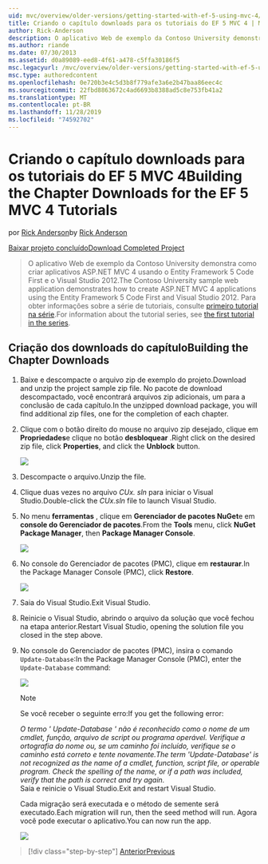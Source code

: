 ```yaml
---
uid: mvc/overview/older-versions/getting-started-with-ef-5-using-mvc-4/building-the-ef5-mvc4-chapter-downloads
title: Criando o capítulo downloads para os tutoriais do EF 5 MVC 4 | Microsoft Docs
author: Rick-Anderson
description: O aplicativo Web de exemplo da Contoso University demonstra como criar aplicativos ASP.NET MVC 4 usando o Entity Framework 5 Code First e o Visual Studio...
ms.author: riande
ms.date: 07/30/2013
ms.assetid: d0a89089-eed8-4f61-a478-c5ffa30186f5
msc.legacyurl: /mvc/overview/older-versions/getting-started-with-ef-5-using-mvc-4/building-the-ef5-mvc4-chapter-downloads
msc.type: authoredcontent
ms.openlocfilehash: 0e720b3e4c5d3b8f779afe3a6e2b47baa86eec4c
ms.sourcegitcommit: 22fbd8863672c4ad6693b8388ad5c8e753fb41a2
ms.translationtype: MT
ms.contentlocale: pt-BR
ms.lasthandoff: 11/28/2019
ms.locfileid: "74592702"
---
```

# <a name="building-the-chapter-downloads-for-the-ef-5-mvc-4-tutorials"></a><span data-ttu-id="70875-103">Criando o capítulo downloads para os tutoriais do EF 5 MVC 4</span><span class="sxs-lookup"><span data-stu-id="70875-103">Building the Chapter Downloads for the EF 5 MVC 4 Tutorials</span></span>

<span data-ttu-id="70875-104">por [Rick Anderson]((https://twitter.com/RickAndMSFT))</span><span class="sxs-lookup"><span data-stu-id="70875-104">by [Rick Anderson]((https://twitter.com/RickAndMSFT))</span></span>

[<span data-ttu-id="70875-105">Baixar projeto concluído</span><span class="sxs-lookup"><span data-stu-id="70875-105">Download Completed Project</span></span>](https://code.msdn.microsoft.com/Getting-Started-with-dd0e2ed8)

> <span data-ttu-id="70875-106">O aplicativo Web de exemplo da Contoso University demonstra como criar aplicativos ASP.NET MVC 4 usando o Entity Framework 5 Code First e o Visual Studio 2012.</span><span class="sxs-lookup"><span data-stu-id="70875-106">The Contoso University sample web application demonstrates how to create ASP.NET MVC 4 applications using the Entity Framework 5 Code First and Visual Studio 2012.</span></span> <span data-ttu-id="70875-107">Para obter informações sobre a série de tutoriais, consulte [primeiro tutorial na série](creating-an-entity-framework-data-model-for-an-asp-net-mvc-application.md).</span><span class="sxs-lookup"><span data-stu-id="70875-107">For information about the tutorial series, see [the first tutorial in the series](creating-an-entity-framework-data-model-for-an-asp-net-mvc-application.md).</span></span>

## <a name="building-the-chapter-downloads"></a><span data-ttu-id="70875-108">Criação dos downloads do capítulo</span><span class="sxs-lookup"><span data-stu-id="70875-108">Building the Chapter Downloads</span></span>

1. <span data-ttu-id="70875-109">Baixe e descompacte o arquivo zip de exemplo do projeto.</span><span class="sxs-lookup"><span data-stu-id="70875-109">Download and unzip the  project sample zip file.</span></span> <span data-ttu-id="70875-110">No pacote de download descompactado, você encontrará arquivos zip adicionais, um para a conclusão de cada capítulo.</span><span class="sxs-lookup"><span data-stu-id="70875-110">In the unzipped download package, you will find additional zip files, one for the completion of each chapter.</span></span>
2. <span data-ttu-id="70875-111">Clique com o botão direito do mouse no arquivo zip desejado, clique em **Propriedades**e clique no botão **desbloquear** .</span><span class="sxs-lookup"><span data-stu-id="70875-111">Right click on the desired zip file, click **Properties**, and click the **Unblock** button.</span></span>  
  
    ![](building-the-ef5-mvc4-chapter-downloads/_static/image1.png)
3. <span data-ttu-id="70875-112">Descompacte o arquivo.</span><span class="sxs-lookup"><span data-stu-id="70875-112">Unzip the file.</span></span>
4. <span data-ttu-id="70875-113">Clique duas vezes no arquivo *CUx. sln* para iniciar o Visual Studio.</span><span class="sxs-lookup"><span data-stu-id="70875-113">Double-click the *CUx.sln* file to launch Visual Studio.</span></span>
5. <span data-ttu-id="70875-114">No menu **ferramentas** , clique em **Gerenciador de pacotes NuGet**e em **console do Gerenciador de pacotes**.</span><span class="sxs-lookup"><span data-stu-id="70875-114">From the **Tools** menu, click **NuGet Package Manager**, then **Package Manager Console**.</span></span>  
  
    ![](building-the-ef5-mvc4-chapter-downloads/_static/image2.png)
6. <span data-ttu-id="70875-115">No console do Gerenciador de pacotes (PMC), clique em **restaurar**.</span><span class="sxs-lookup"><span data-stu-id="70875-115">In the Package Manager Console (PMC), click **Restore**.</span></span>  
  
    ![](building-the-ef5-mvc4-chapter-downloads/_static/image3.png)
7. <span data-ttu-id="70875-116">Saia do Visual Studio.</span><span class="sxs-lookup"><span data-stu-id="70875-116">Exit Visual Studio.</span></span>
8. <span data-ttu-id="70875-117">Reinicie o Visual Studio, abrindo o arquivo da solução que você fechou na etapa anterior.</span><span class="sxs-lookup"><span data-stu-id="70875-117">Restart Visual Studio, opening the solution file you closed in the step above.</span></span>
9. <span data-ttu-id="70875-118">No console do Gerenciador de pacotes (PMC), insira o comando `Update-Database`:</span><span class="sxs-lookup"><span data-stu-id="70875-118">In the Package Manager Console (PMC), enter the `Update-Database` command:</span></span>  
  
    ![](building-the-ef5-mvc4-chapter-downloads/_static/image4.png)  

    > [!NOTE]
    > <span data-ttu-id="70875-119">Se você receber o seguinte erro:</span><span class="sxs-lookup"><span data-stu-id="70875-119">If you get the following error:</span></span>  
    >   
    >  <span data-ttu-id="70875-120">*O termo ' Update-Database ' não é reconhecido como o nome de um cmdlet, função, arquivo de script ou programa operável. Verifique a ortografia do nome ou, se um caminho foi incluído, verifique se o caminho está correto e tente novamente.*</span><span class="sxs-lookup"><span data-stu-id="70875-120">*The term 'Update-Database' is not recognized as the name of a cmdlet, function, script file, or operable program. Check the spelling of the name, or if a path was included, verify that the path is correct and try again.*</span></span>  
    > <span data-ttu-id="70875-121">Saia e reinicie o Visual Studio.</span><span class="sxs-lookup"><span data-stu-id="70875-121">Exit and restart Visual Studio.</span></span>

    <span data-ttu-id="70875-122">Cada migração será executada e o método de semente será executado.</span><span class="sxs-lookup"><span data-stu-id="70875-122">Each migration will run, then the seed method will run.</span></span> <span data-ttu-id="70875-123">Agora você pode executar o aplicativo.</span><span class="sxs-lookup"><span data-stu-id="70875-123">You can now run the app.</span></span>

    ![](building-the-ef5-mvc4-chapter-downloads/_static/image5.png)

> [!div class="step-by-step"]
> [<span data-ttu-id="70875-124">Anterior</span><span class="sxs-lookup"><span data-stu-id="70875-124">Previous</span></span>](advanced-entity-framework-scenarios-for-an-mvc-web-application.md)
